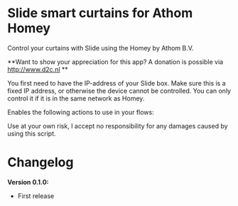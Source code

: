 # Slide smart curtains for Athom Homey

Control your curtains with Slide using the Homey by Athom B.V.

**Want to show your appreciation for this app? A donation is possible via http://www.d2c.nl **

You first need to have the IP-address of your Slide box. Make sure this is a fixed IP address, or otherwise the device cannot be controlled. You can only control it if it is in the same network as Homey.

Enables the following actions to use in your flows:


Use at your own risk, I accept no responsibility for any damages caused by using this script.

# Changelog

**Version 0.1.0:**
- First release